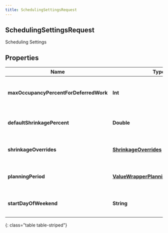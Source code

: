 ```yaml
---
title: SchedulingSettingsRequest
---
```

## SchedulingSettingsRequest
Scheduling Settings

## Properties

|Name | Type | Description | Notes|
|------------ | ------------- | ------------- | -------------|
| **maxOccupancyPercentForDeferredWork** | **Int** | Max occupancy percent for deferred work | [optional] |
| **defaultShrinkagePercent** | **Double** | Default shrinkage percent for scheduling | [optional] |
| **shrinkageOverrides** | [**ShrinkageOverrides**](ShrinkageOverrides.html) | Shrinkage overrides for scheduling | [optional] |
| **planningPeriod** | [**ValueWrapperPlanningPeriodSettings**](ValueWrapperPlanningPeriodSettings.html) | Planning period settings for scheduling | [optional] |
| **startDayOfWeekend** | **String** | Start day of weekend for scheduling | [optional] |
{: class="table table-striped"}


